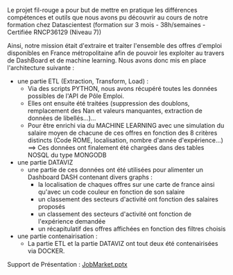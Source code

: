 Le projet fil-rouge a pour but de mettre en pratique les différences compétences et outils que nous avons pu découvrir au cours de notre formation chez Datascientest (formation sur 3 mois - 38h/semaines - Certifiée RNCP36129 (Niveau 7))

Ainsi, notre mission était d'extraire et traiter l'ensemble des offres d'emploi disponibles en France métropolitaine afin de pouvoir les exploiter au travers de DashBoard et de machine learning.
Nous avons donc mis en place l'architecture suivante :
- une partie ETL (Extraction, Transform, Load) :
    - Via des scripts PYTHON, nous avons récupéré toutes les données possibles de l'API de Pôle Emploi.
    - Elles ont ensuite été traitées (suppression des doublons, remplacement des Nan et valeurs manquantes, extraction de données de libellés...)...
    - Pour être enrichi via du MACHINE LEARNING avec une simulation du salaire moyen de chacune de ces offres en fonction des 8 critères distincts (Code ROME, localisation, nombre d'année d'expérience...)
    ==> Ces données ont finalement été chargées dans des tables NOSQL du type MONGODB
- une partie DATAVIZ
    -  une partie de ces données ont été utilisées pour alimenter un Dashboard DASH contenant divers graphs :
		- la localisation de chaques offres sur une carte de france ainsi qu'avec un code couleur en fonction de son salaire
    	- un classement des secteurs d'activité ont fonction des salaires proposés
    	- un classement des secteurs d'activité ont fonction de l'expérience demandée
    	- un récapitulatif des offres affichées en fonction des filtres choisis
- une partie contenairisation :
   - La partie ETL et la partie DATAVIZ ont tout deux été contenairisées via DOCKER.

Support de Présentation : [JobMarket.pptx](https://github.com/JYM1987/projet_fil_rouge/files/13677202/JobMarket.pptx)

